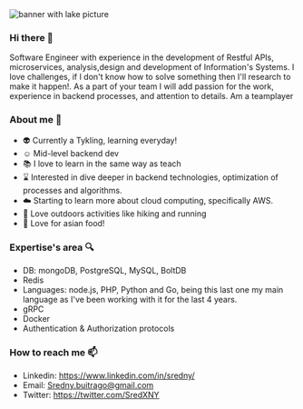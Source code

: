 <img src="https://media-exp1.licdn.com/dms/image/C4E16AQEe3MCJftCdgA/profile-displaybackgroundimage-shrink_350_1400/0?e=1601510400&v=beta&t=_vGzUO_tXbqSr62S1P3PSm5TFrYmk56wrVoIrhhVxCg" alt="banner with lake picture">

### Hi there 👋

Software Engineer with experience in the development of Restful APIs, microservices, analysis,design and development of Information's Systems. I love challenges, if I don't know how to solve something then I'll research to make it happen!. As a part of your team I will add passion for the work, experience in backend processes, and attention to details. Am a teamplayer

<!--
**sredxny/sredxny** is a ✨ _special_ ✨ repository because its `README.md` (this file) appears on your GitHub profile.

Here are some ideas to get you started:

- 🔭 I’m currently working on ...
- 🌱 I’m currently learning ...
- 👯 I’m looking to collaborate on ...
- 🤔 I’m looking for help with ...
- 💬 Ask me about ...
- 📫 How to reach me: ...
- 😄 Pronouns: ...
- ⚡ Fun fact: ...
-->

### About me :man:
- :alien: Currently a Tykling, learning everyday!
- :relaxed: Mid-level backend dev
- :books: I love to learn in the same way as teach
- :hourglass: Interested in dive deeper in backend technologies, optimization of processes and algorithms.
- :cloud: Starting to learn more about cloud computing, specifically AWS.
- :mount_fuji: Love outdoors activities like hiking and running
- :ramen: Love for asian food!

### Expertise's area :mag:
- DB: mongoDB, PostgreSQL, MySQL, BoltDB
- Redis
- Languages: node.js, PHP, Python and Go, being this last one my main language as I've been working with it for the last 4 years.
- gRPC
- Docker
- Authentication & Authorization protocols

### How to reach me  📫 
- Linkedin: https://www.linkedin.com/in/sredny/
- Email: Sredny.buitrago@gmail.com
- Twitter: https://twitter.com/SredXNY
